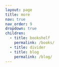 ```yaml
---
layout: page
title: more
nav: true
nav_order: 9
dropdown: true
children:
  - title: bookshelf
    permalink: /books/
  - title: divider
  - title: blog
    permalink: /blog/
---
```

